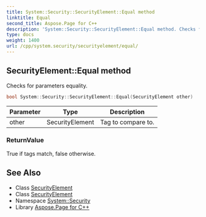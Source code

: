 ```yaml
---
title: System::Security::SecurityElement::Equal method
linktitle: Equal
second_title: Aspose.Page for C++
description: 'System::Security::SecurityElement::Equal method. Checks for parameters equality in C++.'
type: docs
weight: 1400
url: /cpp/system.security/securityelement/equal/
---
```

## SecurityElement::Equal method


Checks for parameters equality.

```cpp
bool System::Security::SecurityElement::Equal(SecurityElement other)
```


| Parameter | Type | Description |
| --- | --- | --- |
| other | SecurityElement | Tag to compare to. |

### ReturnValue

True if tags match, false otherwise.

## See Also

* Class [SecurityElement](../)
* Class [SecurityElement](../)
* Namespace [System::Security](../../)
* Library [Aspose.Page for C++](../../../)
